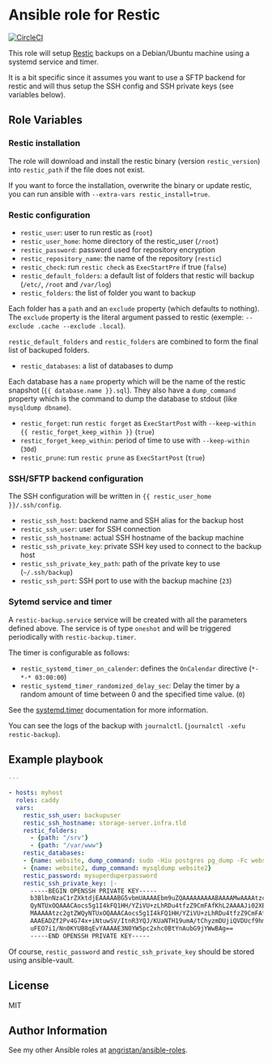 # Ansible role for Restic

[![CircleCI](https://circleci.com/gh/angristan/ansible-restic.svg?style=svg)](https://circleci.com/gh/angristan/ansible-restic)

This role will setup [Restic](https://restic.net/) backups on a Debian/Ubuntu machine using a systemd service and timer.

It is a bit specific since it assumes you want to use a SFTP backend for restic and will thus setup the SSH config and SSH private keys (see variables below).

## Role Variables

### Restic installation

The role will download and install the restic binary (version `restic_version`) into `restic_path` if the file does not exist.

If you want to force the installation, overwrite the binary or update restic, you can run ansible with `--extra-vars restic_install=true`.

### Restic configuration

- `restic_user`: user to run restic as (`root`)
- `restic_user_home`: home directory of the restic_user (`/root`)
- `restic_password`: password used for repository encryption
- `restic_repository_name`: the name of the repository (`restic`)
- `restic_check`: run `restic check` as `ExecStartPre` if true (`false`)
- `restic_default_folders`: a default list of folders that restic will backup (`/etc/`, `/root` and `/var/log`)
- `restic_folders`: the list of folder you want to backup

Each folder has a `path` and an `exclude` property (which defaults to nothing). The `exclude` property is the literal argument passed to restic (exemple: `--exclude .cache --exclude .local`).

`restic_default_folders` and `restic_folders` are combined to form the final list of backuped folders.

- `restic_databases`: a list of databases to dump

Each database has a `name` property which will be the name of the restic snapshot (`{{ database.name }}.sql`). They also have a `dump_command` property which is the command to dump the database to stdout (like `mysqldump dbname`).

- `restic_forget`: run `restic forget` as `ExecStartPost` with `--keep-within {{ restic_forget_keep_within }}` (`true`)
- `restic_forget_keep_within`: period of time to use with `--keep-within` (`30d`)
- `restic_prune`: run `restic prune` as `ExecStartPost` (`true`)

### SSH/SFTP backend configuration

The SSH configuration will be written in `{{ restic_user_home }}/.ssh/config`.

- `restic_ssh_host`: backend name and SSH alias for the backup host
- `restic_ssh_user`: user for SSH connection
- `restic_ssh_hostname`: actual SSH hostname of the backup machine
- `restic_ssh_private_key`: private SSH key used to connect to the backup host
- `restic_ssh_private_key_path`: path of the private key to use (`~/.ssh/backup`)
- `restic_ssh_port`: SSH port to use with the backup machine (`23`)

### Sytemd service and timer

A `restic-backup.service` service will be created with all the parameters defined above. The service is of type `oneshot` and will be triggered periodically with `restic-backup.timer`.

The timer is configurable as follows:

- `restic_systemd_timer_on_calender`: defines the `OnCalendar` directive (`*-*-* 03:00:00`)
- `restic_systemd_timer_randomized_delay_sec`: Delay the timer by a random amount of time between 0 and the specified time value. (`0`)

See the [systemd.timer](https://www.freedesktop.org/software/systemd/man/systemd.timer.html) documentation for more information.

You can see the logs of the backup with `journalctl`. (`journalctl -xefu restic-backup`).

## Example playbook

```yaml
---

- hosts: myhost
  roles: caddy
  vars:
    restic_ssh_user: backupuser
    restic_ssh_hostname: storage-server.infra.tld
    restic_folders:
      - {path: "/srv"}
      - {path: "/var/www"}
    restic_databases:
    - {name: website, dump_command: sudo -Hiu postgres pg_dump -Fc website}
    - {name: website2, dump_command: mysqldump website2}
    restic_password: mysuperduperpassword
    restic_ssh_private_key: |-
      -----BEGIN OPENSSH PRIVATE KEY-----
      b3BlbnNzaC1rZXktdjEAAAAABG5vbmUAAAAEbm9uZQAAAAAAAAABAAAAMwAAAAtzc2gtZW
      QyNTUxOQAAACAocs5g1I4kFQ1HH/YZiVU+zLhRDu4tfzZ9CmFAfKhL2AAAAJi02XEwtNlx
      MAAAAAtzc2gtZWQyNTUxOQAAACAocs5g1I4kFQ1HH/YZiVU+zLhRDu4tfzZ9CmFAfKhL2A
      AAAEADZf2Pv4G74x+iNtuwSV/ItnR3YQJ/KUaNTH19umA/tChyzmDUjiQVDUcf9hmJVT7M
      uFEO7i1/Nn0KYUB8qEvYAAAAE3N0YW5pc2xhc0BtYnAubG9jYWwBAg==
      -----END OPENSSH PRIVATE KEY-----
```

Of course, `restic_password` and `restic_ssh_private_key` should be stored using ansible-vault.

## License

MIT

## Author Information

See my other Ansible roles at [angristan/ansible-roles](https://github.com/angristan/ansible-roles).

